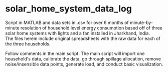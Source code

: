 # solar_home_system_data_log
Script in MATLAB and data sets in .csv for over 6 months of minute-by-minute resolution of household level energy consumption based off of three solar home systems with lights and a fan installed in Jharkhand, India.  
The files herein include original spreadsheets with the raw data for each of the three households.

Follow comments in the main script.  The main script will import one household's data, calibrate the data, go through spillage allocation, remove noise/insensible data points, generate load, and conduct basic visualization.


